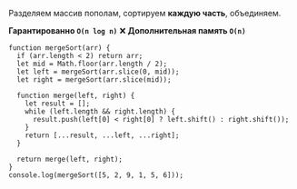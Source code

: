 Разделяем массив пополам, сортируем **каждую часть**, объединяем.

**Гарантированно `O(n log n)`** ❌ **Дополнительная память `O(n)`**

```
function mergeSort(arr) {
  if (arr.length < 2) return arr;
  let mid = Math.floor(arr.length / 2);
  let left = mergeSort(arr.slice(0, mid));
  let right = mergeSort(arr.slice(mid));

  function merge(left, right) {
    let result = [];
    while (left.length && right.length) {
      result.push(left[0] < right[0] ? left.shift() : right.shift());
    }
    return [...result, ...left, ...right];
  }

  return merge(left, right);
}
console.log(mergeSort([5, 2, 9, 1, 5, 6]));

```
